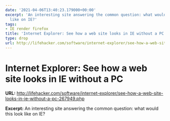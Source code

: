 ```yaml
---
date: '2021-04-06T13:40:23.179000+00:00'
excerpt: 'An interesting site answering the common question: what would this look
  like on IE?'
tags:
- IE render firefox
title: 'Internet Explorer: See how a web site looks in IE without a PC'
type: drop
url: http://lifehacker.com/software/internet-explorer/see-how-a-web-site-looks-in-ie-without-a-pc-267949.php
---
```


# Internet Explorer: See how a web site looks in IE without a PC

**URL:** http://lifehacker.com/software/internet-explorer/see-how-a-web-site-looks-in-ie-without-a-pc-267949.php

**Excerpt:** An interesting site answering the common question: what would this look like on IE?
